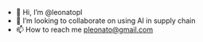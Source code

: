 - 👋 Hi, I’m @leonatopl
- 💞️ I’m looking to collaborate on using AI in supply chain
- 📫 How to reach me pleonato@gmail.com

<!---
leonatopl/leonatopl is a ✨ special ✨ repository because its `README.md` (this file) appears on your GitHub profile.
You can click the Preview link to take a look at your changes.
- 👀 I’m interested in learning new ways to make this world better.
- 🌱 I’m currently learning R language
--->

